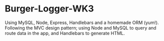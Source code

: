 # Burger-Logger-WK3
Using MySQL, Node, Express, Handlebars and a homemade ORM (yum!). Following the MVC design pattern; using Node and MySQL to query and route data in the app, and Handlebars to generate HTML.
